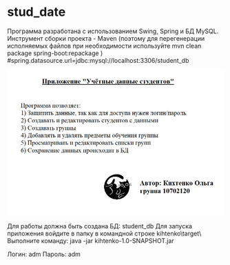# stud_date

Программа разработана с использованием Swing, Spring и БД MySQL.
Инструмент сборки проекта - Maven
(поэтому для перегенерации исполняемых файлов при необходимости используйте
mvn clean package spring-boot:repackage )
#spring.datasource.url=jdbc:mysql://localhost:3306/student_db

![image](https://github.com/KiokK/stud_date/blob/master/src/icons/background_image.jpg)

Для работы должна быть создана БД: student_db
Для запуска приложения войдите в папку в командной строке 
kihtenko\target\ 
Выполните команду: java -jar kihtenko-1.0-SNAPSHOT.jar

Логин: adm
Пароль: adm
